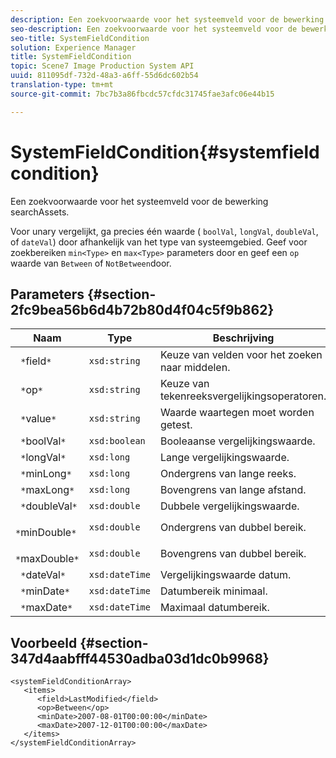 ```yaml
---
description: Een zoekvoorwaarde voor het systeemveld voor de bewerking searchAssets.
seo-description: Een zoekvoorwaarde voor het systeemveld voor de bewerking searchAssets.
seo-title: SystemFieldCondition
solution: Experience Manager
title: SystemFieldCondition
topic: Scene7 Image Production System API
uuid: 811095df-732d-48a3-a6ff-55d6dc602b54
translation-type: tm+mt
source-git-commit: 7bc7b3a86fbcdc57cfdc31745fae3afc06e44b15

---
```



# SystemFieldCondition{#systemfieldcondition}

Een zoekvoorwaarde voor het systeemveld voor de bewerking searchAssets.

Voor unary vergelijkt, ga precies één waarde ( `boolVal`, `longVal`, `doubleVal`, of `dateVal`) door afhankelijk van het type van systeemgebied. Geef voor zoekbereiken `min<Type>` en `max<Type>` parameters door en geef een `op` waarde van `Between` of `NotBetween`door.

## Parameters {#section-2fc9bea56b6d4b72b80d4f04c5f9b862}

| Naam | Type | Beschrijving |
|---|---|---|
| ` *`field`*` | `xsd:string` | Keuze van velden voor het zoeken naar middelen. |
| ` *`op`*` | `xsd:string` | Keuze van tekenreeksvergelijkingsoperatoren. |
| ` *`value`*` | `xsd:string` | Waarde waartegen moet worden getest. |
| ` *`boolVal`*` | `xsd:boolean` | Booleaanse vergelijkingswaarde. |
| ` *`longVal`*` | `xsd:long` | Lange vergelijkingswaarde. |
| ` *`minLong`*` | `xsd:long` | Ondergrens van lange reeks. |
| ` *`maxLong`*` | `xsd:long` | Bovengrens van lange afstand. |
| ` *`doubleVal`*` | `xsd:double` | Dubbele vergelijkingswaarde. |
| ` *`minDouble`*` | `xsd:double` | Ondergrens van dubbel bereik. |
| ` *`maxDouble`*` | `xsd:double` | Bovengrens van dubbel bereik. |
| ` *`dateVal`*` | `xsd:dateTime` | Vergelijkingswaarde datum. |
| ` *`minDate`*` | `xsd:dateTime` | Datumbereik minimaal. |
| ` *`maxDate`*` | `xsd:dateTime` | Maximaal datumbereik. |

## Voorbeeld {#section-347d4aabfff44530adba03d1dc0b9968}

```
<systemFieldConditionArray>
   <items>
      <field>LastModified</field>
      <op>Between</op>
      <minDate>2007-08-01T00:00:00</minDate>
      <maxDate>2007-12-01T00:00:00</maxDate>
   </items>
</systemFieldConditionArray>
```

